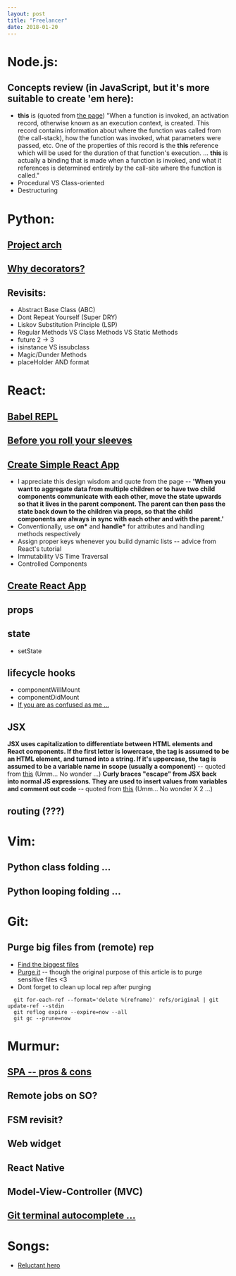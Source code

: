 ```yaml
---
layout: post
title: "Freelancer"
date: 2018-01-20
---
```


# Node.js:
## Concepts review (in __JavaScript__, but it's more suitable to create 'em here):
- __this__ is (quoted from [the page](https://github.com/getify/You-Dont-Know-JS/blob/master/this%20%26%20object%20prototypes/ch1.md#whats-this)) "When a function is invoked, an activation record, otherwise known as an execution context, is created. This record contains information about where the function was called from (the call-stack), how the function was invoked, what parameters were passed, etc. One of the properties of this record is the __this__ reference which will be used for the duration of that function's execution. ... __this__ is actually a binding that is made when a function is invoked, and what it references is determined entirely by the call-site where the function is called."
- Procedural VS Class-oriented
- Destructuring

# Python:
## [Project arch](https://stackoverflow.com/a/3419951)
## [Why decorators?](https://www.oreilly.com/ideas/5-reasons-you-need-to-learn-to-write-python-decorators)
## Revisits:
- Abstract Base Class (ABC)
- Dont Repeat Yourself (Super DRY)
- Liskov Substitution Principle (LSP)
- Regular Methods VS Class Methods VS Static Methods
- future 2 -> 3
- isinstance VS issubclass
- Magic/Dunder Methods
- placeHolder AND format

# React:
## [Babel REPL](https://babeljs.io/repl/#?presets=react&code_lz=MYewdgzgLgBApgGzgWzmWBeGAeAFgRgD4AJRBEAGhgHcQAnBAEwEJsB6AwgbgChRJY_KAEMAlmDh0YWRiGABXVOgB0AczhQAokiVQAQgE8AkowAUPGDADkdECChWeASl4AlOMOBQAIgHkAssp0aIySpogoaFBUQmISdC48QA)
## [Before you roll your sleeves](https://medium.freecodecamp.org/a-study-plan-to-cure-javascript-fatigue-8ad3a54f2eb1)
## [Create Simple React App](https://reactjs.org/tutorial/tutorial.html)
- I appreciate this design wisdom and quote from the page -- __'When you want to aggregate data from multiple children or to have two child components communicate with each other, move the state upwards so that it lives in the parent component. The parent can then pass the state back down to the children via props, so that the child components are always in sync with each other and with the parent.'__
- Conventionally, use __on*__ and __handle*__ for attributes and handling methods respectively
- Assign proper keys whenever you build dynamic lists -- advice from React's tutorial
- Immutability VS Time Traversal
- Controlled Components
## [Create React App](https://reactjs.org/docs/add-react-to-a-new-app.html#create-react-app)
## __props__
## __state__
- setState
## __lifecycle hooks__
- componentWillMount
- componentDidMount
- [If you are as confused as me ...](http://blog.isquaredsoftware.com/presentations/2017-02-react-redux-intro/#/27)
## JSX
__JSX uses capitalization to differentiate between HTML elements and React components. If the first letter is lowercase, the tag is assumed to be an HTML element, and turned into a string. If it's uppercase, the tag is assumed to be a variable name in scope (usually a component)__ -- quoted from [this](http://blog.isquaredsoftware.com/presentations/2017-02-react-redux-intro/#/20) (Umm... No wonder ...)
__Curly braces "escape" from JSX back into normal JS expressions. They are used to insert values from variables and comment out code__ -- quoted from [this](http://blog.isquaredsoftware.com/presentations/2017-02-react-redux-intro/#/20) (Umm... No wonder X 2 ...)
## __routing (???)__

# Vim:
## Python class folding ...
## Python looping folding ...

# Git:
## __Purge big files__ from (remote) rep 
- [Find the biggest files](http://stevelorek.com/how-to-shrink-a-git-repository.html)
- [Purge it](https://help.github.com/articles/removing-sensitive-data-from-a-repository/#purging-a-file-from-your-repositorys-history) -- though the original purpose of this article is to purge sensitive files <3
- Dont forget to clean up local rep after purging
```
  git for-each-ref --format='delete %(refname)' refs/original | git update-ref --stdin
  git reflog expire --expire=now --all
  git gc --prune=now
```

# Murmur:
## [SPA -- pros & cons](https://stackoverflow.com/questions/21862054/single-page-application-advantages-and-disadvantages)
## Remote jobs on SO?
## FSM revisit?
## Web widget
## React Native
## Model-View-Controller (MVC)
## [Git terminal autocomplete ...](https://github.com/bobthecow/git-flow-completion/wiki/Install-Bash-git-completion)

# Songs:
- [Reluctant hero](https://www.youtube.com/watch?v=eFah8TCWOro)

